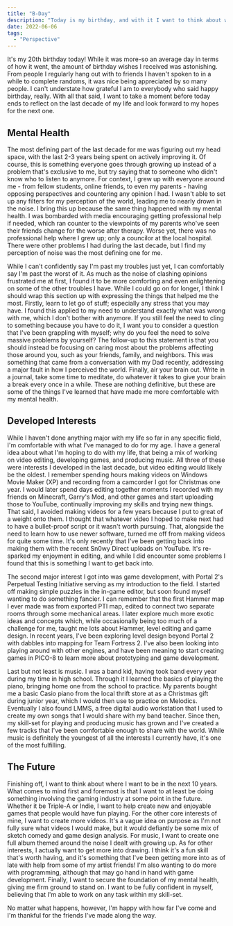 ```yaml
---
title: "B-Day"
description: "Today is my birthday, and with it I want to think about what's ahead."
date: 2022-06-06
tags:
  - "Perspective"
---
```

It's my 20th birthday today! While it was more-so an average day in terms of how it went, the amount of birthday wishes I received was astonishing. From people I regularly hang out with to friends I haven't spoken to in a while to complete randoms, it was nice being appreciated by so many people. I can't understate how grateful I am to everybody who said happy birthday, really. With all that said, I want to take a moment before today ends to reflect on the last decade of my life and look forward to my hopes for the next one.

## Mental Health

The most defining part of the last decade for me was figuring out my head space, with the last 2-3 years being spent on actively improving it. Of course, this is something everyone goes through growing up instead of a problem that's exclusive to me, but try saying that to someone who didn't know who to listen to anymore. For context, I grew up with everyone around me - from fellow students, online friends, to even my parents - having opposing perspectives and countering any opinion I had. I wasn't able to set up any filters for my perception of the world, leading me to nearly drown in the noise. I bring this up because the same thing happened with my mental health. I was bombarded with media encouraging getting professional help if needed, which ran counter to the viewpoints of my parents who've seen their friends change for the worse after therapy. Worse yet, there was no professional help where I grew up; only a councilor at the local hospital. There were other problems I had during the last decade, but I find my perception of noise was the most defining one for me.

While I can't confidently say I'm past my troubles just yet, I can comfortably say I'm past the worst of it. As much as the noise of clashing opinions frustrated me at first, I found it to be more comforting and even enlightening on some of the other troubles I have. While I could go on for longer, I think I should wrap this section up with expressing the things that helped me the most. Firstly, learn to let go of stuff; especially any stress that you may have. I found this applied to my need to understand exactly what was wrong with me, which I don't bother with anymore. If you still feel the need to cling to something because you have to do it, I want you to consider a question that I've been grappling with myself; why do you feel the need to solve massive problems by yourself? The follow-up to this statement is that you should instead be focusing on caring most about the problems affecting those around you, such as your friends, family, and neighbors. This was something that came from a conversation with my Dad recently, addressing a major fault in how I perceived the world. Finally, air your brain out. Write in a journal, take some time to meditate, do whatever it takes to give your brain a break every once in a while. These are nothing definitive, but these are some of the things I've learned that have made me more comfortable with my mental health.

## Developed Interests

While I haven't done anything major with my life so far in any specific field, I'm comfortable with what I've managed to do for my age. I have a general idea about what I'm hoping to do with my life, that being a mix of working on video editing, developing games, and producing music. All three of these were interests I developed in the last decade, but video editing would likely be the oldest. I remember spending hours making videos on Windows Movie Maker (XP) and recording from a camcorder I got for Christmas one year. I would later spend days editing together moments I recorded with my friends on Minecraft, Garry's Mod, and other games and start uploading those to YouTube, continually improving my skills and trying new things. That said, I avoided making videos for a few years because I put to great of a weight onto them. I thought that whatever video I hoped to make next had to have a bullet-proof script or it wasn't worth pursuing. That, alongside the need to learn how to use newer software, turned me off from making videos for quite some time. It's only recently that I've been getting back into making them with the recent Sn0wy Direct uploads on YouTube. It's re-sparked my enjoyment in editing, and while I did encounter some problems I found that this is something I want to get back into.

The second major interest I got into was game development, with Portal 2's Perpetual Testing Initiative serving as my introduction to the field. I started off making simple puzzles in the in-game editor, but soon found myself wanting to do something fancier. I can remember that the first Hammer map I ever made was from exported PTI map, edited to connect two separate rooms through some mechanical areas. I later explore much more exotic ideas and concepts which, while occasionally being too much of a challenge for me, taught me lots about Hammer, level editing and game design. In recent years, I've been exploring level design beyond Portal 2 with dabbles into mapping for Team Fortress 2. I've also been looking into playing around with other engines, and have been meaning to start creating games in PICO-8 to learn more about prototyping and game development.

Last but not least is music. I was a band kid, having took band every year during my time in high school. Through it I learned the basics of playing the piano, bringing home one from the school to practice. My parents bought me a basic Casio piano from the local thrift store at as a Christmas gift during junior year, which I would then use to practice on Melodics. Eventually I also found LMMS, a free digital audio workstation that I used to create my own songs that I would share with my band teacher. Since then, my skill-set for playing and producing music has grown and I've created a few tracks that I've been comfortable enough to share with the world. While music is definitely the youngest of all the interests I currently have, it's one of the most fulfilling.

## The Future

Finishing off, I want to think about where I want to be in the next 10 years. What comes to mind first and foremost is that I want to at least be doing something involving the gaming industry at some point in the future. Whether it be Triple-A or Indie, I want to help create new and enjoyable games that people would have fun playing. For the other core interests of mine, I want to create more videos. It's a vague idea on purpose as I'm not fully sure what videos I would make, but it would defiantly be some mix of sketch comedy and game design analysis. For music, I want to create one full album themed around the noise I dealt with growing up. As for other interests, I actually want to get more into drawing. I think it's a fun skill that's worth having, and it's something that I've been getting more into as of late with help from some of my artist friends! I'm also wanting to do more with programming, although that may go hand in hand with game development. Finally, I want to secure the foundation of my mental health, giving me firm ground to stand on. I want to be fully confident in myself, believing that I'm able to work on any task within my skill-set.

No matter what happens, however, I'm happy with how far I've come and I'm thankful for the friends I've made along the way.

